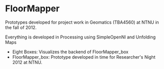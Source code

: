 FloorMapper
===========

Prototypes developed for project work in Geomatics (TBA4560) at NTNU in the fall of 2012.

Everything is developed in Processing using SimpleOpenNI and Unfolding Maps

- Eight Boxes: Visualizes the backend of FloorMapper_box
- FloorMapper_box: Prototype developed in time for Researcher's Night 2012 at NTNU.
